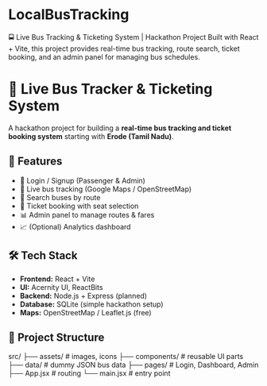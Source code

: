 # LocalBusTracking
🚍 Live Bus Tracking &amp; Ticketing System | Hackathon Project   Built with React + Vite, this project provides real-time bus tracking, route search, ticket booking, and an admin panel for managing bus schedules.  
# 🚌 Live Bus Tracker & Ticketing System  

A hackathon project for building a **real-time bus tracking and ticket booking system** starting with **Erode (Tamil Nadu)**.  

## 🚀 Features
- 🔑 Login / Signup (Passenger & Admin)
- 📍 Live bus tracking (Google Maps / OpenStreetMap)
- 🔎 Search buses by route
- 💺 Ticket booking with seat selection
- 📊 Admin panel to manage routes & fares
- 📈 (Optional) Analytics dashboard

## 🛠️ Tech Stack
- **Frontend:** React + Vite  
- **UI:** Acernity UI, ReactBits  
- **Backend:** Node.js + Express (planned)  
- **Database:** SQLite (simple hackathon setup)  
- **Maps:** OpenStreetMap / Leaflet.js (free)  

## 📂 Project Structure
src/
├── assets/ # images, icons
├── components/ # reusable UI parts
├── data/ # dummy JSON bus data
├── pages/ # Login, Dashboard, Admin
├── App.jsx # routing
└── main.jsx # entry point
